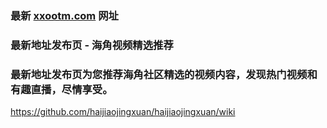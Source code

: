### 最新 [xxootm.com](http://www.xxootm.com/) 网址
### 最新地址发布页 - 海角视频精选推荐
### 最新地址发布页为您推荐海角社区精选的视频内容，发现热门视频和有趣直播，尽情享受。

https://github.com/haijiaojingxuan/haijiaojingxuan/wiki
